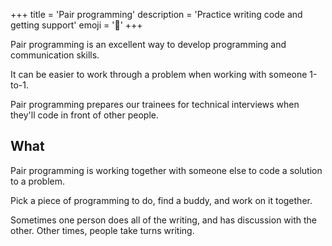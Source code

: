 +++
title = 'Pair programming'
description = 'Practice writing code and getting support'
emoji = '👥'
+++

Pair programming is an excellent way to develop programming and communication skills.

It can be easier to work through a problem when working with someone 1-to-1.

Pair programming prepares our trainees for technical interviews when they'll 
 code in front of other people.

## What

Pair programming is working together with someone else to code a solution to a problem.

Pick a piece of programming to do, find a buddy, and work on it together.

Sometimes one person does all of the writing, and has discussion with the other. Other times, people take turns writing.
